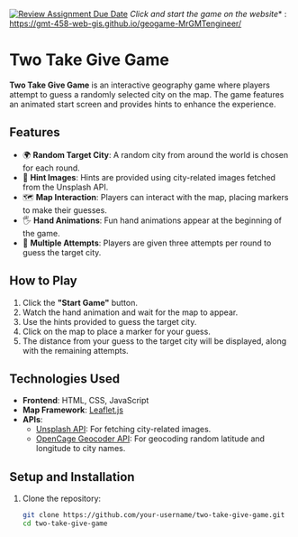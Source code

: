 [![Review Assignment Due Date](https://classroom.github.com/assets/deadline-readme-button-22041afd0340ce965d47ae6ef1cefeee28c7c493a6346c4f15d667ab976d596c.svg)](https://classroom.github.com/a/ATV5e7Id)
*Click and start the game on the website** : https://gmt-458-web-gis.github.io/geogame-MrGMTengineer/
# Two Take Give Game

**Two Take Give Game** is an interactive geography game where players attempt to guess a randomly selected city on the map. The game features an animated start screen and provides hints to enhance the experience.

## Features

- 🌍 **Random Target City**: A random city from around the world is chosen for each round.
- 📸 **Hint Images**: Hints are provided using city-related images fetched from the Unsplash API.
- 🗺️ **Map Interaction**: Players can interact with the map, placing markers to make their guesses.
- 🖐️ **Hand Animations**: Fun hand animations appear at the beginning of the game.
- 🔄 **Multiple Attempts**: Players are given three attempts per round to guess the target city.

## How to Play

1. Click the **"Start Game"** button.
2. Watch the hand animation and wait for the map to appear.
3. Use the hints provided to guess the target city.
4. Click on the map to place a marker for your guess.
5. The distance from your guess to the target city will be displayed, along with the remaining attempts.

## Technologies Used

- **Frontend**: HTML, CSS, JavaScript
- **Map Framework**: [Leaflet.js](https://leafletjs.com/)
- **APIs**:
  - [Unsplash API](https://unsplash.com/developers): For fetching city-related images.
  - [OpenCage Geocoder API](https://opencagedata.com/): For geocoding random latitude and longitude to city names.

## Setup and Installation

1. Clone the repository:
   ```bash
   git clone https://github.com/your-username/two-take-give-game.git
   cd two-take-give-game
